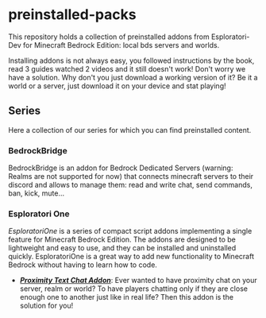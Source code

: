 # preinstalled-packs
This repository holds a collection of preinstalled addons from Esploratori-Dev for Minecraft Bedrock Edition: local bds servers and worlds.

Installing addons is not always easy, you followed instructions by the book, read 3 guides watched 2 videos and it still doesn't work! Don't worry we have a solution. Why don't you just download a working version of it? Be it a world or a server, just download it on your device and stat playing!

## Series
Here a collection of our series for which you can find preinstalled content.
### BedrockBridge
BedrockBridge is an addon for Bedrock Dedicated Servers (warning: Realms are not supported for now) that connects minecraft servers to their discord and allows to manage them: read and write chat, send commands, ban, kick, mute...
### Esploratori One
*EsploratoriOne* is a series of compact script addons implementing a single feature for Minecraft Bedrock Edition. The addons are designed to be lightweight and easy to use, and they can be installed and uninstalled quickly. EsploratoriOne is a great way to add new functionality to Minecraft Bedrock without having to learn how to code.

* [***Proximity Text Chat Addon***](https://mcpedl.com/bedrock-proximity-text-chat/):
Ever wanted to have proximity chat on your server, realm or world? To have players chatting only if they are close enough one to another just like in real life? Then this addon is the solution for you!
